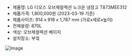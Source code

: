 - 제품명: LG 디오스 오브제컬렉션 노크온 냉장고 T873MEE312
- 제품가격:  1,800,000원 (2023-03-19 기준)
- 제품사이즈: 914 x 918 x 1,787 mm (가로x세로x높이)
- 전체용량: 870L
- 색상: 오브제컬렉션 베이지
- 설치장소: 부엌

![Image](https://github.com/users/wldhks1959/projects/3/assets/124333357/9b917f88-a017-4964-8cc1-68fc02e9c4d2)

